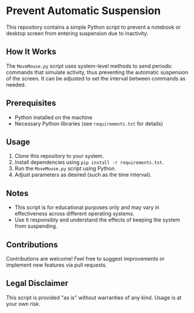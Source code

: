 # Prevent Automatic Suspension

This repository contains a simple Python script to prevent a notebook or desktop screen from entering suspension due to inactivity.

## How It Works

The `MoveMouse.py` script uses system-level methods to send periodic commands that simulate activity, thus preventing the automatic suspension of the screen. It can be adjusted to set the interval between commands as needed.

## Prerequisites

- Python installed on the machine
- Necessary Python libraries (see `requirements.txt` for details)

## Usage

1. Clone this repository to your system.
2. Install dependencies using `pip install -r requirements.txt`.
3. Run the `MoveMouse.py` script using Python.
4. Adjust parameters as desired (such as the time interval).

## Notes

- This script is for educational purposes only and may vary in effectiveness across different operating systems.
- Use it responsibly and understand the effects of keeping the system from suspending.

## Contributions

Contributions are welcome! Feel free to suggest improvements or implement new features via pull requests.

## Legal Disclaimer

This script is provided "as is" without warranties of any kind. Usage is at your own risk.

